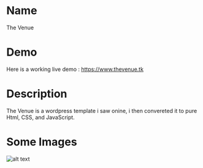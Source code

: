# Name 
The Venue

# Demo
Here is a working live demo : https://www.thevenue.tk

# Description
The Venue is a wordpress template i saw onine, i then convereted it to pure Html, CSS, and JavaScript.

# Some Images
![alt text](https://res.cloudinary.com/dhsg45mob/image/upload/v1608413307/test13_ii4tth.png)
